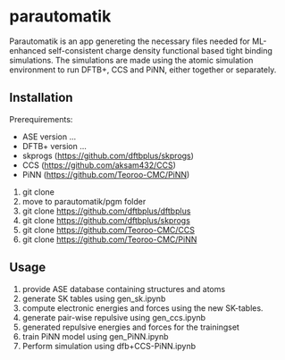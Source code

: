 # parautomatik

Parautomatik is an app genereting the necessary files needed for ML-enhanced self-consistent charge density functional based tight binding simulations. The simulations are made using the atomic simulation environment to run DFTB+, CCS and PiNN, either together or separately. 



## Installation

Prerequirements: 
- ASE version  ...
- DFTB+  version ...  
- skprogs (https://github.com/dftbplus/skprogs) 
- CCS (https://github.com/aksam432/CCS) 
- PiNN (https://github.com/Teoroo-CMC/PiNN) 


1. git clone <parautomatik>
2. move to parautomatik/pgm folder
3. git clone https://github.com/dftbplus/dftbplus 
4. git clone https://github.com/dftbplus/skprogs
5. git clone https://github.com/Teoroo-CMC/CCS
6. git clone https://github.com/Teoroo-CMC/PiNN 
  
  
## Usage
  
1. provide ASE database containing structures and atoms
2. generate SK tables using gen_sk.ipynb
3. compute electronic energies and forces using the new SK-tables. 
4. generate pair-wise repulsive using gen_ccs.ipynb
5. generated repulsive energies and forces for the trainingset
6. train PiNN model using gen_PiNN.ipynb 
7. Perform simulation using dfb+CCS-PiNN.ipynb
  
  
  
